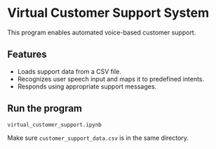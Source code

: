 # Virtual Customer Support System

This program enables automated voice-based customer support.

## Features

- Loads support data from a CSV file.
- Recognizes user speech input and maps it to predefined intents.
- Responds using appropriate support messages.

## Run the program

```bash
virtual_customer_support.ipynb
```

Make sure `customer_support_data.csv` is in the same directory.
